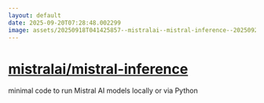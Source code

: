 ```yaml
---
layout: default
date: 2025-09-20T07:28:48.002299
image: assets/20250918T041425857--mistralai--mistral-inference--20250920T033726837--cropped.png
---
```


# [mistralai/mistral-inference](https://github.com/mistralai/mistral-inference)

minimal code to run Mistral AI models locally or via Python
